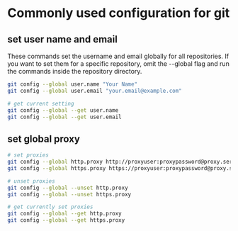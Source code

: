 # Commonly used configuration for git

## set user name and email

These commands set the username and email globally for all repositories. If you want to set them for a specific repository, omit the --global flag and run the commands inside the repository directory.

```bash
git config --global user.name "Your Name"
git config --global user.email "your.email@example.com"

# get current setting
git config --global --get user.name
git config --global --get user.email
```

## set global proxy

```bash
# set proxies
git config --global http.proxy http://proxyuser:proxypassword@proxy.server.com:port
git config --global https.proxy https://proxyuser:proxypassword@proxy.server.com:port

# unset proxies
git config --global --unset http.proxy
git config --global --unset https.proxy

# get currently set proxies
git config --global --get http.proxy
git config --global --get https.proxy
```
